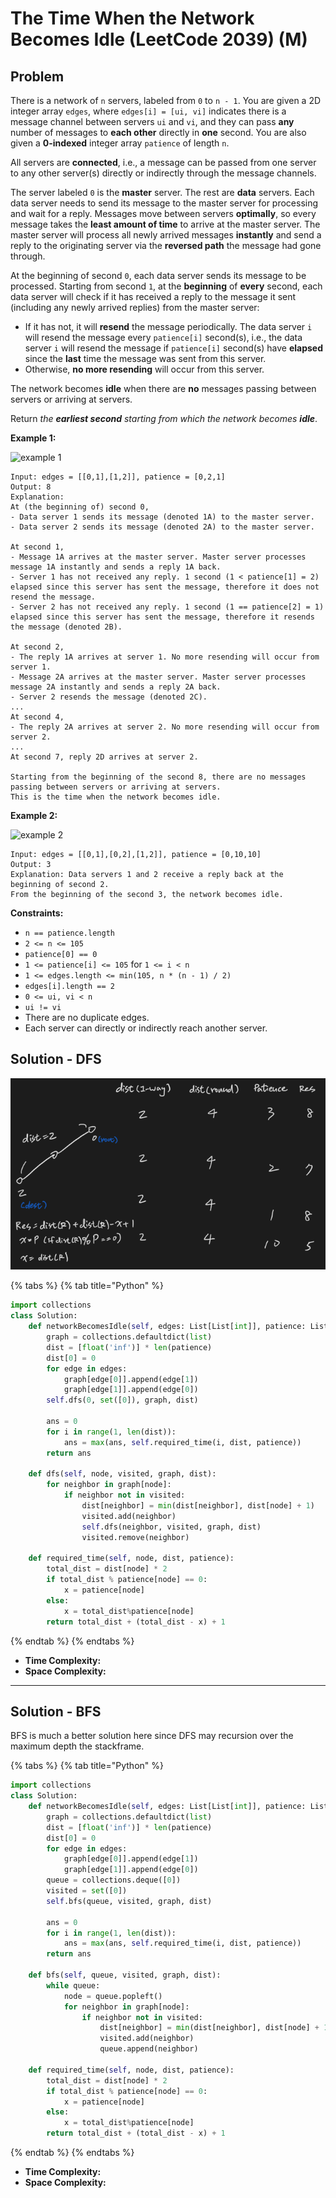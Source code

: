 # The Time When the Network Becomes Idle (LeetCode 2039) (M)

## Problem

&#x20;

There is a network of `n` servers, labeled from `0` to `n - 1`. You are given a 2D integer array `edges`, where `edges[i] = [ui, vi]` indicates there is a message channel between servers `ui` and `vi`, and they can pass **any** number of messages to **each other** directly in **one** second. You are also given a **0-indexed** integer array `patience` of length `n`.

All servers are **connected**, i.e., a message can be passed from one server to any other server(s) directly or indirectly through the message channels.

The server labeled `0` is the **master** server. The rest are **data** servers. Each data server needs to send its message to the master server for processing and wait for a reply. Messages move between servers **optimally**, so every message takes the **least amount of time** to arrive at the master server. The master server will process all newly arrived messages **instantly** and send a reply to the originating server via the **reversed path** the message had gone through.

At the beginning of second `0`, each data server sends its message to be processed. Starting from second `1`, at the **beginning** of **every** second, each data server will check if it has received a reply to the message it sent (including any newly arrived replies) from the master server:

* If it has not, it will **resend** the message periodically. The data server `i` will resend the message every `patience[i]` second(s), i.e., the data server `i` will resend the message if `patience[i]` second(s) have **elapsed** since the **last** time the message was sent from this server.
* Otherwise, **no more resending** will occur from this server.

The network becomes **idle** when there are **no** messages passing between servers or arriving at servers.

Return _the **earliest second** starting from which the network becomes **idle**_.

&#x20;

**Example 1:**

![example 1](https://assets.leetcode.com/uploads/2021/09/22/quiet-place-example1.png)

```
Input: edges = [[0,1],[1,2]], patience = [0,2,1]
Output: 8
Explanation:
At (the beginning of) second 0,
- Data server 1 sends its message (denoted 1A) to the master server.
- Data server 2 sends its message (denoted 2A) to the master server.

At second 1,
- Message 1A arrives at the master server. Master server processes message 1A instantly and sends a reply 1A back.
- Server 1 has not received any reply. 1 second (1 < patience[1] = 2) elapsed since this server has sent the message, therefore it does not resend the message.
- Server 2 has not received any reply. 1 second (1 == patience[2] = 1) elapsed since this server has sent the message, therefore it resends the message (denoted 2B).

At second 2,
- The reply 1A arrives at server 1. No more resending will occur from server 1.
- Message 2A arrives at the master server. Master server processes message 2A instantly and sends a reply 2A back.
- Server 2 resends the message (denoted 2C).
...
At second 4,
- The reply 2A arrives at server 2. No more resending will occur from server 2.
...
At second 7, reply 2D arrives at server 2.

Starting from the beginning of the second 8, there are no messages passing between servers or arriving at servers.
This is the time when the network becomes idle.
```

**Example 2:**

![example 2](https://assets.leetcode.com/uploads/2021/09/04/network\_a\_quiet\_place\_2.png)

```
Input: edges = [[0,1],[0,2],[1,2]], patience = [0,10,10]
Output: 3
Explanation: Data servers 1 and 2 receive a reply back at the beginning of second 2.
From the beginning of the second 3, the network becomes idle.
```

&#x20;

**Constraints:**

* `n == patience.length`
* `2 <= n <= 105`
* `patience[0] == 0`
* `1 <= patience[i] <= 105` for `1 <= i < n`
* `1 <= edges.length <= min(105, n * (n - 1) / 2)`
* `edges[i].length == 2`
* `0 <= ui, vi < n`
* `ui != vi`
* There are no duplicate edges.
* Each server can directly or indirectly reach another server.

## Solution - DFS

![](<../../.gitbook/assets/Screen Shot 2021-10-16 at 1.41.18 PM.png>)

{% tabs %}
{% tab title="Python" %}
```python
import collections
class Solution:
    def networkBecomesIdle(self, edges: List[List[int]], patience: List[int]) -> int:
        graph = collections.defaultdict(list)
        dist = [float('inf')] * len(patience)
        dist[0] = 0
        for edge in edges:
            graph[edge[0]].append(edge[1])
            graph[edge[1]].append(edge[0])
        self.dfs(0, set([0]), graph, dist)
        
        ans = 0
        for i in range(1, len(dist)):
            ans = max(ans, self.required_time(i, dist, patience))
        return ans
            
    def dfs(self, node, visited, graph, dist):
        for neighbor in graph[node]:
            if neighbor not in visited:
                dist[neighbor] = min(dist[neighbor], dist[node] + 1)
                visited.add(neighbor)
                self.dfs(neighbor, visited, graph, dist)
                visited.remove(neighbor)
    
    def required_time(self, node, dist, patience):
        total_dist = dist[node] * 2
        if total_dist % patience[node] == 0:
            x = patience[node]
        else:
            x = total_dist%patience[node]
        return total_dist + (total_dist - x) + 1
```
{% endtab %}
{% endtabs %}

* **Time Complexity:**&#x20;
* **Space Complexity:**

****

## Solution - BFS

BFS is much a better solution here since DFS may recursion over the maximum depth the stackframe.

{% tabs %}
{% tab title="Python" %}
```python
import collections
class Solution:
    def networkBecomesIdle(self, edges: List[List[int]], patience: List[int]) -> int:
        graph = collections.defaultdict(list)
        dist = [float('inf')] * len(patience)
        dist[0] = 0
        for edge in edges:
            graph[edge[0]].append(edge[1])
            graph[edge[1]].append(edge[0])
        queue = collections.deque([0])
        visited = set([0])
        self.bfs(queue, visited, graph, dist)
        
        ans = 0
        for i in range(1, len(dist)):
            ans = max(ans, self.required_time(i, dist, patience))
        return ans
            
    def bfs(self, queue, visited, graph, dist):
        while queue:
            node = queue.popleft()
            for neighbor in graph[node]:
                if neighbor not in visited:
                    dist[neighbor] = min(dist[neighbor], dist[node] + 1)
                    visited.add(neighbor)
                    queue.append(neighbor)
                        
    def required_time(self, node, dist, patience):
        total_dist = dist[node] * 2
        if total_dist % patience[node] == 0:
            x = patience[node]
        else:
            x = total_dist%patience[node]
        return total_dist + (total_dist - x) + 1
```
{% endtab %}
{% endtabs %}

* **Time Complexity:**&#x20;
* **Space Complexity:**
